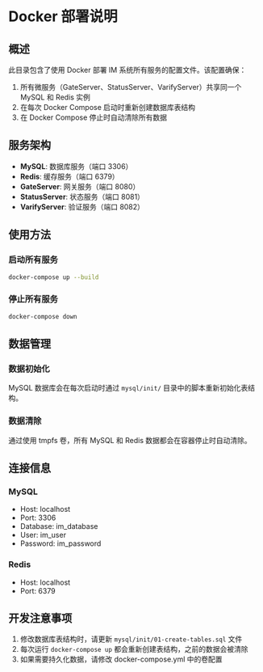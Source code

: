 # Docker 部署说明

## 概述

此目录包含了使用 Docker 部署 IM 系统所有服务的配置文件。该配置确保：

1. 所有微服务（GateServer、StatusServer、VarifyServer）共享同一个 MySQL 和 Redis 实例
2. 在每次 Docker Compose 启动时重新创建数据库表结构
3. 在 Docker Compose 停止时自动清除所有数据

## 服务架构

- **MySQL**: 数据库服务（端口 3306）
- **Redis**: 缓存服务（端口 6379）
- **GateServer**: 网关服务（端口 8080）
- **StatusServer**: 状态服务（端口 8081）
- **VarifyServer**: 验证服务（端口 8082）

## 使用方法

### 启动所有服务

```bash
docker-compose up --build
```

### 停止所有服务

```bash
docker-compose down
```

## 数据管理

### 数据初始化

MySQL 数据库会在每次启动时通过 `mysql/init/` 目录中的脚本重新初始化表结构。

### 数据清除

通过使用 tmpfs 卷，所有 MySQL 和 Redis 数据都会在容器停止时自动清除。

## 连接信息

### MySQL
- Host: localhost
- Port: 3306
- Database: im_database
- User: im_user
- Password: im_password

### Redis
- Host: localhost
- Port: 6379

## 开发注意事项

1. 修改数据库表结构时，请更新 `mysql/init/01-create-tables.sql` 文件
2. 每次运行 `docker-compose up` 都会重新创建表结构，之前的数据会被清除
3. 如果需要持久化数据，请修改 docker-compose.yml 中的卷配置